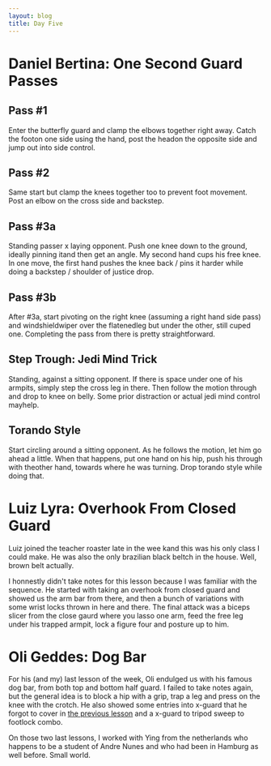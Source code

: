 ```yaml
---
layout: blog
title: Day Five
---
```

# Daniel Bertina: One Second Guard Passes

## Pass #1
Enter the butterfly guard and clamp the elbows together right away. Catch the footon one side using the hand, post the headon the opposite side and jump out into side control.

## Pass #2
Same start but clamp the knees together too to prevent foot movement. Post an elbow on the cross side and backstep.

## Pass #3a
Standing passer x laying opponent. Push one knee down to the ground, ideally pinning itand then get an angle. My second hand cups his free knee. In one move, the first hand pushes the knee back / pins it harder while doing a backstep / shoulder of justice drop.

## Pass #3b
After #3a, start pivoting on the right knee (assuming a right hand side pass) and windshieldwiper over the flatenedleg but under the other, still cuped one. Completing the pass from there is pretty straightforward.

## Step Trough: Jedi Mind Trick
Standing, against a sitting opponent. If there is space under one of his armpits, simply step the cross leg in there. Then follow the motion through and drop to knee on belly. Some prior distraction or actual jedi mind control mayhelp.

## Torando Style
Start circling around a sitting opponent. As he follows the motion, let him go ahead a little. When that happens, put one hand on his hip, push his through with theother hand, towards where he was turning. Drop torando style while doing that.


# Luiz Lyra: Overhook From Closed Guard

Luiz joined the teacher roaster late in the wee kand this was his only class I could make. He was also the only brazilian black beltch in the house. Well, brown belt actually.

I honnestly didn't take notes for this lesson because I was familiar with the sequence. He started with taking an overhook from closed guard and showed us the arm bar from there, and then a bunch of variations with some wrist locks thrown in here and there. The final attack was a biceps slicer from the close gaurd where you lasso one arm, feed the free leg under his trapped armpit, lock a figure four and posture up to him.


# Oli Geddes: Dog Bar

For his (and my) last lesson of the week, Oli endulged us with his famous dog bar, from both top and bottom half guard. I failed to take notes again, but the general idea is to block a hip with a grip, trap a leg and press on the knee with the crotch. He also showed some entries into x-guard that he forgot to cover in [the previous lesson]() and a x-guard to tripod sweep to footlock combo.

On those two last lessons, I worked with Ying from the netherlands who happens to be a student of Andre Nunes and who had been in Hamburg as well before. Small world.